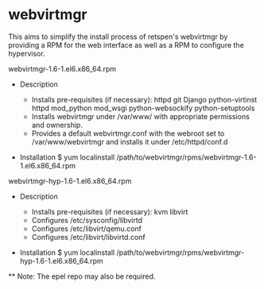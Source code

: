 webvirtmgr
==========

This aims to simplify the install process of retspen's webvirtmgr by providing a RPM for the web interface as well as a RPM to configure the hypervisor.  


webvirtmgr-1.6-1.el6.x86_64.rpm
 
 * Description
   * Installs pre-requisites (if necessary): httpd git Django python-virtinst httpd mod_python mod_wsgi python-websockify python-setuptools
   * Installs webvirtmgr under /var/www/ with appropriate permissions and ownership.
   * Provides a default webvirtmgr.conf with the webroot set to /var/www/webvirtmgr and installs it under /etc/httpd/conf.d
 
 * Installation
   $ yum localinstall /path/to/webvirtmgr/rpms/webvirtmgr-1.6-1.el6.x86_64.rpm


webvirtmgr-hyp-1.6-1.el6.x86_64.rpm

 * Description
   * Installs pre-requisites (if necessary): kvm libvirt
   * Configures /etc/sysconfig/libvirtd
   * Configures /etc/libvirt/qemu.conf
   * Configures /etc/libvirt/libvirtd.conf

 * Installation
   $ yum localinstall /path/to/webvirtmgr/rpms/webvirtmgr-hyp-1.6-1.el6.x86_64.rpm


** Note: The epel repo may also be required.
